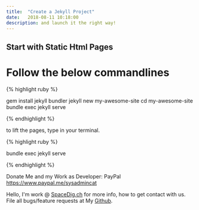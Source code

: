 ```yaml
---
title:  "Create a Jekyll Project"
date:   2018-08-11 10:18:00
description: and launch it the right way! 
---
```

<h2 id="this-post-is-the-last-of-a-series-of-posts-in-which-i-write-about-the-observable-type-in-the-first-post-we-went-ahead-writing-an-observable-from-scratch-in-order-to-fully-understand-it-we-then-explored-how-to-create-observables-from-values-arrays-dom-events-and-promises-this-time-well-focus-on-compositions-by-rewriting-some-basic-composition-operators">Start with Static Html Pages</h2>


<h1>Follow the below commandlines</h1>




{% highlight ruby %}

gem install jekyll bundler
jekyll new my-awesome-site
cd my-awesome-site
bundle exec jekyll serve


{% endhighlight %}

to lift the pages, type in your terminal. 

{% highlight ruby %}

bundle exec jekyll serve

{% endhighlight %}






Donate Me and my Work as Developer: PayPal <a href="https://www.paypal.me/sysadmincat">https://www.paypal.me/sysadmincat </a>


 Hello, I'm work @ [SpaceDig.ch][spacedig] for more info, how to get contact with us. File all bugs/feature requests at My  [Github][jekyll-gh].

[jekyll-gh]: https://github.com/spaceg
[spacedig]:    http://spacedig.ch
